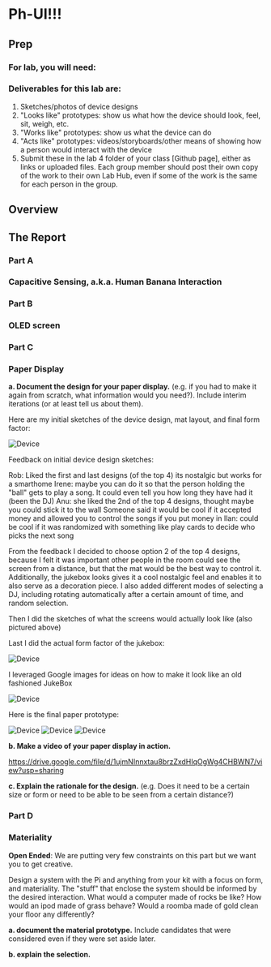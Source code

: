 # Ph-UI!!!

## Prep

### For lab, you will need:

### Deliverables for this lab are: 
1. Sketches/photos of device designs
1. "Looks like" prototypes: show us what how the device should look, feel, sit, weigh, etc.
3. "Works like" prototypes: show us what the device can do
4. "Acts like" prototypes: videos/storyboards/other means of showing how a person would interact with the device
5. Submit these in the lab 4 folder of your class [Github page], either as links or uploaded files. Each group member should post their own copy of the work to their own Lab Hub, even if some of the work is the same for each person in the group.

## Overview


## The Report


### Part A
### Capacitive Sensing, a.k.a. Human Banana Interaction

### Part B
### OLED screen


### Part C
### Paper Display

 
**a. Document the design for your paper display.** (e.g. if you had to make it again from scratch, what information would you need?). Include interim iterations (or at least tell us about them).

Here are my initial sketches of the device design, mat layout, and final form factor:


![Device](https://github.com/rkleinro-CT/Interactive-Lab-Hub/blob/Spring2021/Lab%204/Images/Initial%20Device%20Sketches.jpg)

Feedback on initial device design sketches:

Rob: Liked the first and last designs (of the top 4) its nostalgic but works for a smarthome
Irene: maybe you can do it so that the person holding the "ball" gets to play a song. It could even tell you how long they have had it (been the DJ)
Anu: she liked the 2nd of the top 4 designs, thought maybe you could stick it to the wall
Someone said it would be cool if it accepted money and allowed you to control the songs if you put money in
Ilan: could be cool if it was randomized with something like play cards to decide who picks the next song

From the feedback I decided to choose option 2 of the top 4 designs, because I felt it was important other people in the room could see the screen from a distance, but that the mat would be the best way to control it. Additionally, the jukebox looks gives it a cool nostalgic feel and enables it to also serve as a decoration piece. I also added different modes of selecting a DJ, including rotating automatically after a certain amount of time, and random selection.

Then I did the sketches of what the screens would actually look like (also pictured above)

Last I did the actual form factor of the jukebox:

![Device](https://github.com/rkleinro-CT/Interactive-Lab-Hub/blob/Spring2021/Lab%204/Images/Form%20Factor%20Sketches.jpg)

I leveraged Google images for ideas on how to make it look like an old fashioned JukeBox

![Device](https://github.com/rkleinro-CT/Interactive-Lab-Hub/blob/Spring2021/Lab%204/Images/Google%20Image%20Search.png)

Here is the final paper prototype:

![Device](https://github.com/rkleinro-CT/Interactive-Lab-Hub/blob/Spring2021/Lab%204/Images/Finished%20Device%20Full.jpg)
![Device](https://github.com/rkleinro-CT/Interactive-Lab-Hub/blob/Spring2021/Lab%204/Images/Finished%20Device%20Mat.jpg)
![Device](https://github.com/rkleinro-CT/Interactive-Lab-Hub/blob/Spring2021/Lab%204/Images/Finished%20Device%20Screen.jpg)

**b. Make a video of your paper display in action.**

https://drive.google.com/file/d/1ujmNInnxtau8brzZxdHIqOgWg4CHBWN7/view?usp=sharing

**c. Explain the rationale for the design.** (e.g. Does it need to be a certain size or form or need to be able to be seen from a certain distance?)

### Part D
### Materiality

**Open Ended**: We are putting very few constraints on this part but we want you to get creative.

Design a system with the Pi and anything from your kit with a focus on form, and materiality. The "stuff" that enclose the system should be informed by the desired interaction. What would a computer made of rocks be like? How would an ipod made of grass behave? Would a roomba made of gold clean your floor any differently?

**a. document the material prototype.** Include candidates that were considered even if they were set aside later.

**b. explain the selection.**

